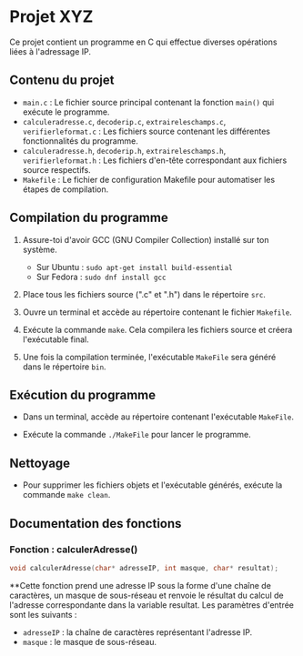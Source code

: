 # Projet XYZ

Ce projet contient un programme en C qui effectue diverses opérations liées à l'adressage IP.

## Contenu du projet

- `main.c` : Le fichier source principal contenant la fonction `main()` qui exécute le programme.
- `calculeradresse.c`, `decoderip.c`, `extraireleschamps.c`, `verifierleformat.c` : Les fichiers source contenant les différentes fonctionnalités du programme.
- `calculeradresse.h`, `decoderip.h`, `extraireleschamps.h`, `verifierleformat.h` : Les fichiers d'en-tête correspondant aux fichiers source respectifs.
- `Makefile` : Le fichier de configuration Makefile pour automatiser les étapes de compilation.

## Compilation du programme

1. Assure-toi d'avoir GCC (GNU Compiler Collection) installé sur ton système.
   - Sur Ubuntu : `sudo apt-get install build-essential`
   - Sur Fedora : `sudo dnf install gcc`

2. Place tous les fichiers source (".c" et ".h") dans le répertoire `src`.

3. Ouvre un terminal et accède au répertoire contenant le fichier `Makefile`.

4. Exécute la commande `make`. Cela compilera les fichiers source et créera l'exécutable final.

5. Une fois la compilation terminée, l'exécutable `MakeFile` sera généré dans le répertoire `bin`.

## Exécution du programme

- Dans un terminal, accède au répertoire contenant l'exécutable `MakeFile`.

- Exécute la commande `./MakeFile` pour lancer le programme.

## Nettoyage

- Pour supprimer les fichiers objets et l'exécutable générés, exécute la commande `make clean`.

## Documentation des fonctions

### Fonction : calculerAdresse()

```c
void calculerAdresse(char* adresseIP, int masque, char* resultat); 
```
**Cette fonction prend une adresse IP sous la forme d'une chaîne de caractères, un masque de sous-réseau et renvoie le résultat du calcul de l'adresse correspondante dans la variable resultat. Les paramètres d'entrée sont les suivants :

- `adresseIP` : la chaîne de caractères représentant l'adresse IP.
- `masque` : le masque de sous-réseau.





